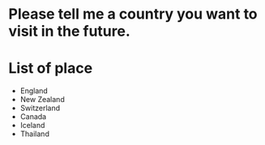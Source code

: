 # Please tell me a country you want to visit in the future.

# List of place
- England
- New Zealand
- Switzerland
- Canada
- Iceland
- Thailand

